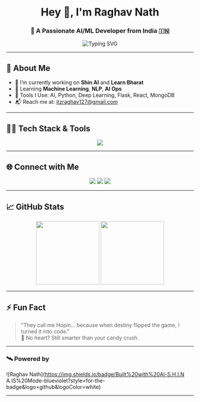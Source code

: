 <h1 align="center">Hey 👋, I'm Raghav Nath</h1>
<h3 align="center">🚀 A Passionate AI/ML Developer from India 🇮🇳</h3>

<p align="center">
  <img src="https://readme-typing-svg.herokuapp.com?font=Fira+Code&duration=2000&pause=1000&color=36BCF7&center=true&vCenter=true&width=435&lines=Building+Shin+AI+%F0%9F%94%96;Founder+of+Learn+Bharat+%F0%9F%87%AE%F0%9F%87%B3;Exploring+AI%2C+NLP+%26+Deep+Tech" alt="Typing SVG" />
</p>

---

## 🧠 About Me

- 🔭 I’m currently working on **Shin AI** and **Learn Bharat**
- 🌱 Learning **Machine Learning**, **NLP**, **AI Ops**
- 🧰 Tools I Use: AI, Python, Deep Learning, Flask, React, MongoDB
- 📬 Reach me at: [itzraghav127@gmail.com](mailto:itzraghav127@gmail.com)

---

## 🧑‍💻 Tech Stack & Tools

<div align="center">
  <img src="https://skillicons.dev/icons?i=python,tensorflow,pytorch,scikit-learn,react,nodejs,mongodb,mysql,php,html,css,js,linux,rust,scala,kotlin,swift,bootstrap" />
</div>

---

## 🌐 Connect with Me

<p align="center">
  <a href="https://fb.com/raghav%20nath" target="_blank"><img src="https://img.shields.io/badge/Facebook-1877F2?style=for-the-badge&logo=facebook&logoColor=white"/></a>
  <a href="https://instagram.com/itzraghav127" target="_blank"><img src="https://img.shields.io/badge/Instagram-E4405F?style=for-the-badge&logo=instagram&logoColor=white"/></a>
  <a href="mailto:itzraghav127@gmail.com"><img src="https://img.shields.io/badge/Gmail-D14836?style=for-the-badge&logo=gmail&logoColor=white"/></a>
</p>

---

## 📈 GitHub Stats

<div align="center">
  <img height="170" src="https://github-readme-stats.vercel.app/api?username=raghabn33&show_icons=true&theme=radical&count_private=true" />
  <img height="170" src="https://github-readme-stats.vercel.app/api/top-langs/?username=raghabn33&layout=compact&theme=radical" />
</div>

---

## ⚡ Fun Fact

> "They call me Hopin... because when destiny flipped the game, I turned it into code."  
> 🧠 No heart? Still smarter than your candy crush.

---

### 🛰️ Powered by  
![Raghav Nath](https://img.shields.io/badge/Built%20with%20AI-S.H.I.N A.IS%20Mode-blueviolet?style=for-the-badge&logo=github&logoColor=white)

---
